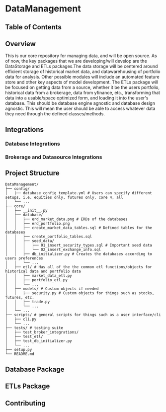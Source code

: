 # DataManagement
## Table of Contents

## Overview
This is our core repository for managing data, and will be open source. As of now, the key packages that we are developing/will develop are the DataStorage and ETLs packages.The data storage will be centered around efficient storage of historical market data, and datawarehousing of portfolio data for analysis. Other possible modules will include an automated feature store and other key aspects of model development. The ETLs package will be focused on getting data from a source, whether it be the users portfolio, historical data from a brokerage, data from yfinance, etc., transforming that data into a usable/space optimized form, and loading it into the user's database. This should be database engine agnostic and database design agnostic. This will mean the user should be able to access whatever data they need through the defined classes/methods.

## Integrations
### Database Integrations

### Brokerage and Datasource Integrations

## Project Structure
```
DataManagement/
├── config/
│   ├── database_config_template.yml # Users can specify different setups, i.e. equities only, futures only, core 4, all 
│   └── ...
├── core/
│   ├── __init__.py
│   ├── database/
│   │   ├── erd_market_data.png # ERDs of the databases
│   │   ├── erd_portfolio.png
│   │   ├── create_market_data_tables.sql # Defined tables for the databases 
│   │   ├── create_portfolio_tables.sql
│   │   ├── seed_data/
│   │   │   ├── 01_insert_security_types.sql # Important seed data
│   │   │   └── 02_insert_exchange_info.sql
│   │   ├── db_initializer.py # Creates the databases according to users preferences
│   │   └── ...
│   ├── etl/ # Has all of the the common etl functions/objects for historical data and portfolio data
│   │   ├── market_data_etl.py
│   │   ├── portfolio_etl.py
│   │   └── ...
│   ├── models/ # Custom objects if needed
│   │   ├── security.py # Custom objects for things such as stocks, futures, etc.
│   │   ├── trade.py 
│   │   └── ...
│   └── ...
├── scripts/ # general scripts for things such as a user interface/cli
│   ├── cli.py
│   └── ...
├── tests/ # testing suite
│   ├── test_broker_integrations/
│   ├── test_etl/
│   ├── test_db_initializer.py
│   └── ...
├── setup.py
└── README.md
```
## Database Package

## ETLs Package

## Contributing